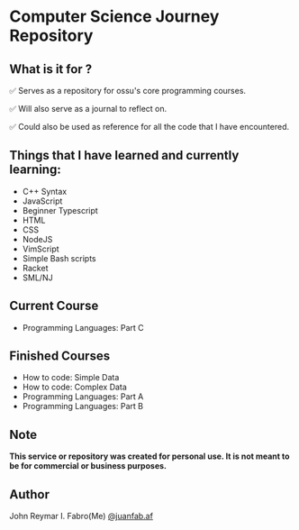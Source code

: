 # Computer Science Journey Repository

## What is it for ?

✅ Serves as a repository for ossu's core programming courses.

✅ Will also serve as a journal to reflect on.

✅ Could also be used as reference for all the code that I have encountered.


## Things that I have learned and currently learning:

- C++ Syntax
- JavaScript 
- Beginner Typescript 
- HTML
- CSS
- NodeJS
- VimScript 
- Simple Bash scripts
- Racket
- SML/NJ


## Current Course
- Programming Languages: Part C

## Finished Courses

- How to code: Simple Data
- How to code: Complex Data
- Programming Languages: Part A
- Programming Languages: Part B

## Note

**This service or repository was created for personal use. It is not meant to be for commercial or business purposes.**

## Author

John Reymar I. Fabro(Me)
[@juanfab.af](https://www.instagram.com/juanfab.af/)
